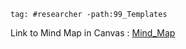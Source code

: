 ```query
tag: #researcher -path:99_Templates
```

Link to Mind Map in Canvas : [Mind_Map](https://www.canva.com/design/DAF63-EGuzs/ZawQ0Jmy-4riVyrX-LL7ig/edit)
